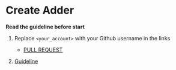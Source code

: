 # Create Adder

**Read the guideline before start**

1. Replace `<your_account>` with your Github username in the links
    - [PULL REQUEST](https://github.com/mate-academy/js_task-create-adder/pull/186)

2. [Guideline](https://github.com/mate-academy/js_task-guideline/blob/master/README.md)
